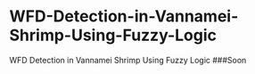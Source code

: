 # WFD-Detection-in-Vannamei-Shrimp-Using-Fuzzy-Logic
WFD Detection in Vannamei Shrimp Using Fuzzy Logic
###Soon
